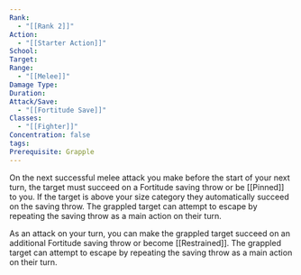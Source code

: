 ```yaml
---
Rank:
  - "[[Rank 2]]"
Action:
  - "[[Starter Action]]"
School: 
Target: 
Range:
  - "[[Melee]]"
Damage Type: 
Duration: 
Attack/Save:
  - "[[Fortitude Save]]"
Classes:
  - "[[Fighter]]"
Concentration: false
tags: 
Prerequisite: Grapple
---
```

On the next successful melee attack you make before the start of your next turn, the target must succeed on a Fortitude saving throw or be [[Pinned]] to you. If the target is above your size category they automatically succeed on the saving throw. The grappled target can attempt to escape by repeating the saving throw as a main action on their turn.

As an attack on your turn, you can make the grappled target succeed on an additional Fortitude saving throw or become [[Restrained]]. The grappled target can attempt to escape by repeating the saving throw as a main action on their turn.